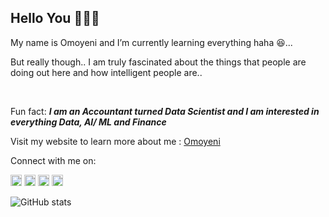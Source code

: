 ## Hello You 🙋🏾‍♀️

My name is Omoyeni and I’m currently learning everything haha 😆...

But really though.. I am truly fascinated about the things that people are doing out here and how intelligent people are..

&nbsp;  

Fun fact: ***I am an Accountant turned Data Scientist and I am interested in everything Data, AI/ ML and Finance*** 



Visit my website to learn more about me : [Omoyeni](https://omoyeniogundipe.com/)  

Connect with me on:

[<img src='https://cdn.jsdelivr.net/npm/simple-icons@3.0.1/icons/github.svg' alt='github' height='18'>](https://github.com/OmoyeniO)  [<img src='https://cdn.jsdelivr.net/npm/simple-icons@3.0.1/icons/instagram.svg' alt='instagram' height='18'>](https://www.instagram.com/yeni.dipe/)  [<img src='https://cdn.jsdelivr.net/npm/simple-icons@3.0.1/icons/twitter.svg' alt='twitter' height='18'>](https://twitter.com/yeni_dipe) [<img src='https://cdn.jsdelivr.net/npm/simple-icons@3.0.1/icons/linkedin.svg' alt='linkedin' height='18'>](https://www.linkedin.com/in/omoyeni-ogundipe)

![GitHub stats](https://github-readme-stats.vercel.app/api?username=OmoyeniO&show_icons=true)  

<!---
OmoyeniO/OmoyeniO is a ✨ special ✨ repository because its `README.md` (this file) appears on your GitHub profile.
You can click the Preview link to take a look at your changes.
--->

